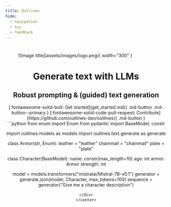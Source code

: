 ```yaml
---
title: Outlines
hide:
  - navigation
  - toc
  - feedback
---
```


#

<figure markdown>
  ![Image title](assets/images/logo.png){ width="300" }
</figure>

<center>
    <h1 class="title">Generate text with LLMs</h1>
    <h2 class="subtitle">Robust prompting & (guided) text generation</h2>
    [:fontawesome-solid-bolt: Get started](get_started.md){ .md-button .md-button--primary }
    [:fontawesome-solid-code-pull-request: Contribute](https://github.com/outlines-dev/outlines){ .md-button }

<div class="index-pre-code">
```python
from enum import Enum
from pydantic import BaseModel, constr

import outlines.models as models
import outlines.text.generate as generate


class Armor(str, Enum):
    leather = "leather"
    chainmail = "chainmail"
    plate = "plate"


class Character(BaseModel):
    name: constr(max_length=10)
    age: int
    armor: Armor
    strength: int


model = models.transformers("mistralai/Mistral-7B-v0.1")
generator = generate.json(model, Character, max_tokens=100)
sequence = generator("Give me a character description")
```
</div>
</center>
